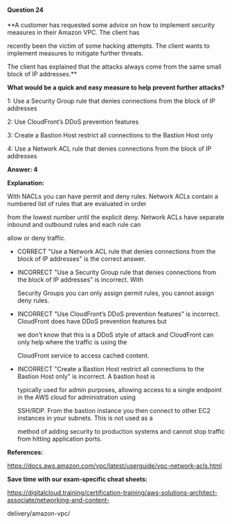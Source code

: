#### Question  24


**A customer has requested some advice on how to implement security measures in their Amazon VPC. The client has

recently been the victim of some hacking attempts. The client wants to implement measures to mitigate further threats.

The client has explained that the attacks always come from the same small block of IP addresses.**


**What would be a quick and easy measure to help prevent further attacks?**


1: Use a Security Group rule that denies connections from the block of IP addresses


2: Use CloudFront’s DDoS prevention features


3: Create a Bastion Host restrict all connections to the Bastion Host only


4: Use a Network ACL rule that denies connections from the block of IP addresses


**Answer: 4**


**Explanation:**


With NACLs you can have permit and deny rules. Network ACLs contain a numbered list of rules that are evaluated in order

from the lowest number until the explicit deny. Network ACLs have separate inbound and outbound rules and each rule can

allow or deny traffic.


- CORRECT "Use a Network ACL rule that denies connections from the block of IP addresses" is the correct answer.


- INCORRECT "Use a Security Group rule that denies connections from the block of IP addresses" is incorrect. With

  Security Groups you can only assign permit rules, you cannot assign deny rules.


- INCORRECT "Use CloudFront’s DDoS prevention features" is incorrect. CloudFront does have DDoS prevention features but

  we don’t know that this is a DDoS style of attack and CloudFront can only help where the traffic is using the

  CloudFront service to access cached content.


- INCORRECT "Create a Bastion Host restrict all connections to the Bastion Host only" is incorrect. A bastion host is

  typically used for admin purposes, allowing access to a single endpoint in the AWS cloud for administration using

  SSH/RDP. From the bastion instance you then connect to other EC2 instances in your subnets. This is not used as a

  method of adding security to production systems and cannot stop traffic from hitting application ports.


**References:**


https://docs.aws.amazon.com/vpc/latest/userguide/vpc-network-acls.html


**Save time with our exam-specific cheat sheets:**


https://digitalcloud.training/certification-training/aws-solutions-architect-associate/networking-and-content-

delivery/amazon-vpc/


